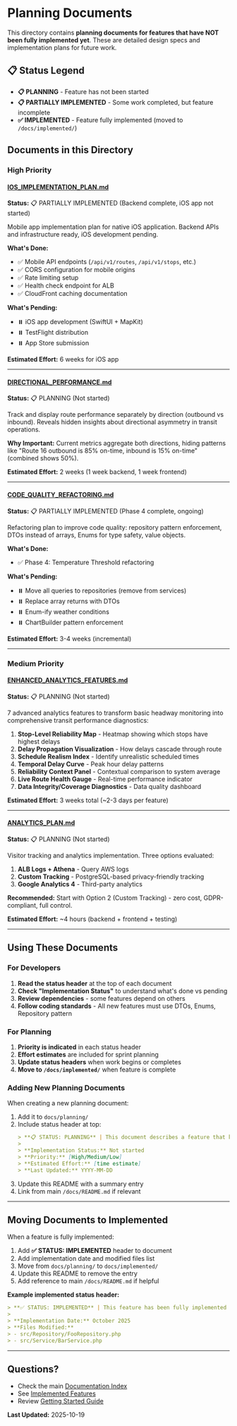 # Planning Documents

This directory contains **planning documents for features that have NOT been fully implemented yet**. These are detailed design specs and implementation plans for future work.

## 📋 Status Legend

- **📋 PLANNING** - Feature has not been started
- **📋 PARTIALLY IMPLEMENTED** - Some work completed, but feature incomplete
- **✅ IMPLEMENTED** - Feature fully implemented (moved to `/docs/implemented/`)

## Documents in this Directory

### High Priority

#### [IOS_IMPLEMENTATION_PLAN.md](IOS_IMPLEMENTATION_PLAN.md)
**Status:** 📋 PARTIALLY IMPLEMENTED (Backend complete, iOS app not started)

Mobile app implementation plan for native iOS application. Backend APIs and infrastructure ready, iOS development pending.

**What's Done:**
- ✅ Mobile API endpoints (`/api/v1/routes`, `/api/v1/stops`, etc.)
- ✅ CORS configuration for mobile origins
- ✅ Rate limiting setup
- ✅ Health check endpoint for ALB
- ✅ CloudFront caching documentation

**What's Pending:**
- ⏸️ iOS app development (SwiftUI + MapKit)
- ⏸️ TestFlight distribution
- ⏸️ App Store submission

**Estimated Effort:** 6 weeks for iOS app

---

#### [DIRECTIONAL_PERFORMANCE.md](DIRECTIONAL_PERFORMANCE.md)
**Status:** 📋 PLANNING (Not started)

Track and display route performance separately by direction (outbound vs inbound). Reveals hidden insights about directional asymmetry in transit operations.

**Why Important:** Current metrics aggregate both directions, hiding patterns like "Route 16 outbound is 85% on-time, inbound is 15% on-time" (combined shows 50%).

**Estimated Effort:** 2 weeks (1 week backend, 1 week frontend)

---

#### [CODE_QUALITY_REFACTORING.md](CODE_QUALITY_REFACTORING.md)
**Status:** 📋 PARTIALLY IMPLEMENTED (Phase 4 complete, ongoing)

Refactoring plan to improve code quality: repository pattern enforcement, DTOs instead of arrays, Enums for type safety, value objects.

**What's Done:**
- ✅ Phase 4: Temperature Threshold refactoring

**What's Pending:**
- ⏸️ Move all queries to repositories (remove from services)
- ⏸️ Replace array returns with DTOs
- ⏸️ Enum-ify weather conditions
- ⏸️ ChartBuilder pattern enforcement

**Estimated Effort:** 3-4 weeks (incremental)

---

### Medium Priority

#### [ENHANCED_ANALYTICS_FEATURES.md](ENHANCED_ANALYTICS_FEATURES.md)
**Status:** 📋 PLANNING (Not started)

7 advanced analytics features to transform basic headway monitoring into comprehensive transit performance diagnostics:

1. **Stop-Level Reliability Map** - Heatmap showing which stops have highest delays
2. **Delay Propagation Visualization** - How delays cascade through route
3. **Schedule Realism Index** - Identify unrealistic scheduled times
4. **Temporal Delay Curve** - Peak hour delay patterns
5. **Reliability Context Panel** - Contextual comparison to system average
6. **Live Route Health Gauge** - Real-time performance indicator
7. **Data Integrity/Coverage Diagnostics** - Data quality dashboard

**Estimated Effort:** 3 weeks total (~2-3 days per feature)

---

#### [ANALYTICS_PLAN.md](ANALYTICS_PLAN.md)
**Status:** 📋 PLANNING (Not started)

Visitor tracking and analytics implementation. Three options evaluated:

1. **ALB Logs + Athena** - Query AWS logs
2. **Custom Tracking** - PostgreSQL-based privacy-friendly tracking
3. **Google Analytics 4** - Third-party analytics

**Recommended:** Start with Option 2 (Custom Tracking) - zero cost, GDPR-compliant, full control.

**Estimated Effort:** ~4 hours (backend + frontend + testing)

---

## Using These Documents

### For Developers

1. **Read the status header** at the top of each document
2. **Check "Implementation Status"** to understand what's done vs pending
3. **Review dependencies** - some features depend on others
4. **Follow coding standards** - All new features must use DTOs, Enums, Repository pattern

### For Planning

1. **Priority is indicated** in each status header
2. **Effort estimates** are included for sprint planning
3. **Update status headers** when work begins or completes
4. **Move to `/docs/implemented/`** when feature is complete

### Adding New Planning Documents

When creating a new planning document:

1. Add it to `docs/planning/`
2. Include status header at top:
   ```markdown
   > **📋 STATUS: PLANNING** | This document describes a feature that has NOT been implemented yet.
   >
   > **Implementation Status:** Not started
   > **Priority:** [High/Medium/Low]
   > **Estimated Effort:** [time estimate]
   > **Last Updated:** YYYY-MM-DD
   ```
3. Update this README with a summary entry
4. Link from main `/docs/README.md` if relevant

---

## Moving Documents to Implemented

When a feature is fully implemented:

1. Add **✅ STATUS: IMPLEMENTED** header to document
2. Add implementation date and modified files list
3. Move from `docs/planning/` to `docs/implemented/`
4. Update this README to remove the entry
5. Add reference to main `/docs/README.md` if helpful

**Example implemented status header:**
```markdown
> **✅ STATUS: IMPLEMENTED** | This feature has been fully implemented and deployed.
>
> **Implementation Date:** October 2025
> **Files Modified:**
> - src/Repository/FooRepository.php
> - src/Service/BarService.php
```

---

## Questions?

- Check the main [Documentation Index](/docs/README.md)
- See [Implemented Features](/docs/implemented/README.md)
- Review [Getting Started Guide](/docs/GETTING_STARTED.md)

**Last Updated:** 2025-10-19
